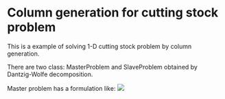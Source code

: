 # Column generation for cutting stock problem
This is a example of solving 1-D cutting stock problem by column generation.


There are two class: MasterProblem and SlaveProblem obtained by Dantzig-Wolfe decomposition.

Master problem has a formulation like:
<img src="https://render.githubusercontent.com/render/math?math=e^{i \pi} = -1">
